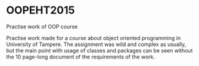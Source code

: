 # OOPEHT2015
Practise work of OOP course

Practise work made for a course about object oriented programming in University of Tampere. The assignment was wild and complex as usually, but the main point with usage of classes and packages can be seen without the 10 page-long document of the requirements of the work.
